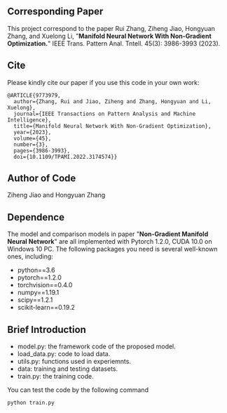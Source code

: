 ## Corresponding Paper

This project correspond to the paper  Rui Zhang, Ziheng Jiao, Hongyuan Zhang, and Xuelong Li, "**Manifold Neural Network With Non-Gradient Optimization.**" IEEE Trans. Pattern Anal. Tntell. 45(3): 3986-3993 (2023).

## Cite

Please kindly cite our paper if you use this code in your own work:

```
@ARTICLE{9773979,
  author={Zhang, Rui and Jiao, Ziheng and Zhang, Hongyuan and Li, Xuelong},
  journal={IEEE Transactions on Pattern Analysis and Machine Intelligence}, 
  title={Manifold Neural Network With Non-Gradient Optimization}, 
  year={2023},
  volume={45},
  number={3},
  pages={3986-3993},
  doi={10.1109/TPAMI.2022.3174574}}
```

## Author of Code

Ziheng Jiao and Hongyuan Zhang

## Dependence

The model and comparison models in paper "**Non-Gradient Manifold Neural Network**" are all implemented with Pytorch 1.2.0, CUDA 10.0 on Windows 10 PC. The following packages you need is several well-known ones, including: 

- python==3.6
- pytorch==1.2.0
- torchvision==0.4.0
- numpy==1.19.1
- scipy==1.2.1
- scikit-learn==0.19.2

## Brief Introduction

- model.py: the framework code of the proposed model.
- load_data.py: code to load data. 
- utils.py: functions used in experiemnts.
- data: training and testing datasets. 
- train.py: the training code.

You can test the code by the following command

```shell
python train.py
```
